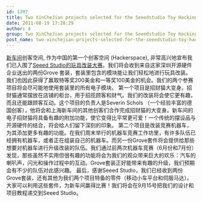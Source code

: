 ```yaml
---
id: 1397
title: Two XinCheJian projects selected for the Seeedstudio Toy Hacking contest
date: 2011-08-19 17:28:29
author: 4
group: Two XinCheJian projects selected for the Seeedstudio Toy Hacking contest
post_name: two-xinchejian-projects-selected-for-the-seeedstudio-toy-hacking-contest
---
```


[新车间](http://xinchejian.com)创客空间, 作为中国的第一个创客空间 (Hackerspace), 非常高兴地宣布我们已入围了[Seeed Studio的玩具改装大赛](http://www.seeedstudio.com/blog/2011/07/27/write-a-step-by-step-instruction-win-200-coupon/)。我们将会收到来自这家深圳开源硬件企业送出的两份Grove 套装，套装里包含的模块能让我们轻松地进行玩具改装。我们也因此获得了赢取特等奖200美金和一等奖100美金的机会。我们的两个参赛项目将会尽可能地使用套装里的所有电子模块。 第一个项目是招财猫大变身。招财猫通常摆放在店铺的柜台，用于招揽顾客和财气。我们的改装将会使它更有趣，而且还能跟顾客互动。这个项目的负责人是Severin Schols （一个经验丰富的德国创客），他将会和上海新车间的其他创客们合作完成招财猫的大变身。新车间的电子招财猫将具备有趣的附加功能，使它变得比平常更可爱！一个传统的摆设品与开源硬件的结合，将会给人们留下深刻的印象。 第二个项目是改装竞赛机器车，为其添加更多有趣的功能。在我们周末举行的机器车竞赛工作坊里，有许多队伍已经拥有机器车，或者正在组装自己的机器车。而另一份Grove套件将会提供给那些想要对机器车进行升级改装的队伍。我们通过前两次机器车竞赛（6月份和7月份）发现，那些虽然不实用但很有趣的功能将会为我们的观众带来巨大的欢乐：汽车的喇叭声，闪光和操作过程中的互动。Grove套装正好能带来有趣的升级，我们预期会有不少的队伍对此感兴趣。 最后，感谢Seeed Studio，我们已经收到两份Grove套装，还有其他为我们两个项目特备的零件（移动小车平台和伺服马达）。大家可以利用这些套件，为新车间赢得比赛！我们将会在9月15号把我们的设计和项目教程递交到Seeed Studio。